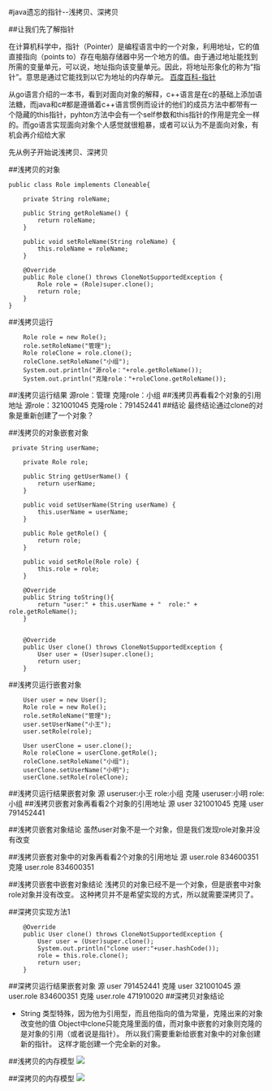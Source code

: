 #java遗忘的指针--浅拷贝、深拷贝

##让我们先了解指针

在计算机科学中，指针（Pointer）是编程语言中的一个对象，利用地址，它的值直接指向（points to）存在电脑存储器中另一个地方的值。由于通过地址能找到所需的变量单元，可以说，地址指向该变量单元。因此，将地址形象化的称为“指针”。意思是通过它能找到以它为地址的内存单元。
[百度百科-指针](https://baike.baidu.com/item/%E8%81%9A%E9%9B%86%E7%B4%A2%E5%BC%95/11041381?fr=aladdin)

从go语言介绍的一本书，看到对面向对象的解释，c++语言是在c的基础上添加语法糖，而java和c#都是遵循着c++语言惯例而设计的他们的成员方法中都带有一个隐藏的this指针，pyhton方法中会有一个self参数和this指针的作用是完全一样的。而go语言实现面向对象个人感觉就很粗暴，或者可以认为不是面向对象，有机会再介绍给大家

先从例子开始说浅拷贝、深拷贝


##浅拷贝的对象
```
public class Role implements Cloneable{

    private String roleName;

    public String getRoleName() {
        return roleName;
    }

    public void setRoleName(String roleName) {
        this.roleName = roleName;
    }

    @Override
    public Role clone() throws CloneNotSupportedException {
        Role role = (Role)super.clone();
        return role;
    }
}
```
##浅拷贝运行
```
    Role role = new Role();
    role.setRoleName("管理");
    Role roleClone = role.clone();
    roleClone.setRoleName("小组");
    System.out.println("源role："+role.getRoleName());
    System.out.println("克隆role："+roleClone.getRoleName());
```
##浅拷贝运行结果
源role：管理
克隆role：小组
##浅拷贝再看看2个对象的引用地址
源role：321001045
克隆role：791452441
##结论
最终结论通过clone的对象是重新创建了一个对象？


##浅拷贝的对象嵌套对象
```
 private String userName;

    private Role role;

    public String getUserName() {
        return userName;
    }

    public void setUserName(String userName) {
        this.userName = userName;
    }

    public Role getRole() {
        return role;
    }

    public void setRole(Role role) {
        this.role = role;
    }

    @Override
    public String toString(){
        return "user:" + this.userName + "  role:" + role.getRoleName();
    }


    @Override
    public User clone() throws CloneNotSupportedException {
        User user = (User)super.clone();
        return user;
    }
```
##浅拷贝运行嵌套对象
```
    User user = new User();
    Role role = new Role();
    role.setRoleName("管理");
    user.setUserName("小王");
    user.setRole(role);

    User userClone = user.clone();
    Role roleClone = userClone.getRole();
    roleClone.setRoleName("小组");
    userClone.setUserName("小明");
    userClone.setRole(roleClone);
```
##浅拷贝运行结果嵌套对象
源 useruser:小王  role:小组
克隆 useruser:小明  role:小组
##浅拷贝嵌套对象再看看2个对象的引用地址
源 user 321001045
克隆 user 791452441

##浅拷贝嵌套对象结论
虽然user对象不是一个对象，但是我们发现role对象并没有改变

##浅拷贝嵌套对象中的对象再看看2个对象的引用地址
源 user.role 834600351
克隆 user.role 834600351

##浅拷贝嵌套中嵌套对象结论
浅拷贝的对象已经不是一个对象，但是嵌套中对象role对象并没有改变。
这种拷贝并不是希望实现的方式，所以就需要深拷贝了。

##深拷贝实现方法1
```
    @Override
    public User clone() throws CloneNotSupportedException {
        User user = (User)super.clone();
        System.out.println("clone user:"+user.hashCode());
        role = this.role.clone();
        return user;
    }
```
##深拷贝运行结果嵌套对象
源 user 791452441
克隆 user 321001045
源 user.role 834600351
克隆 user.role 471910020
##深拷贝对象结论
- String 类型特殊，因为他为引用型，而且他指向的值为常量，克隆出来的对象改变他的值
Object中clone只能克隆里面的值，而对象中嵌套的对象则克隆的是对象的引用（或者说是指针）。
所以我们需要重新给嵌套对象中的对象创建新的指针。
这样才能创建一个完全新的对象。

##浅拷贝的内存模型
![](/img/浅拷贝深拷贝/浅拷贝.jpg )


##深拷贝的内存模型
![](/img/浅拷贝深拷贝/深拷贝.jpg )








